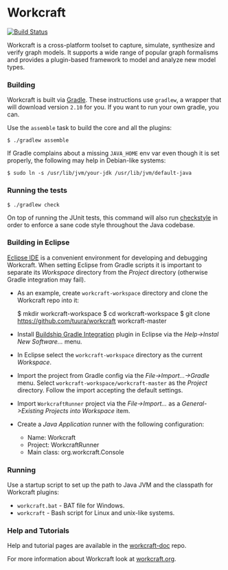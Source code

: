 # Workcraft

[![Build Status](https://travis-ci.org/tuura/workcraft.svg?branch=master)](https://travis-ci.org/tuura/workcraft)

Workcraft is a cross-platform toolset to capture, simulate, synthesize
and verify graph models. It supports a wide range of popular graph
formalisms and provides a plugin-based framework to model and analyze
new model types.

### Building

Workcraft is built via [Gradle](https://gradle.org/). These instructions
use `gradlew`, a wrapper that will download version `2.10` for you. If
you want to run your own gradle, you can.

Use the `assemble` task to build the core and all the plugins:

    $ ./gradlew assemble

If Gradle complains about a missing `JAVA_HOME` env var even though it
is set properly, the following may help in Debian-like systems:

    $ sudo ln -s /usr/lib/jvm/your-jdk /usr/lib/jvm/default-java

### Running the tests

    $ ./gradlew check

On top of running the JUnit tests, this command will also run
[checkstyle](https://github.com/checkstyle/checkstyle) in order to
enforce a sane code style throughout the Java codebase.

### Building in Eclipse

[Eclipse IDE](https://www.eclipse.org/)	is a convenient environment for
developing and debugging Workcraft. When setting Eclipse from Gradle
scripts it is important to separate its *Workspace* directory from the
*Project* directory (otherwise Gradle integration may fail).

* As an example, create `workcraft-workspace` directory and clone the Workcraft repo into it:

    $ mkdir workcraft-workspace
    $ cd workcraft-workspace
    $ git clone https://github.com/tuura/workcraft workcraft-master

* Install [Buildship Gradle Integration](https://marketplace.eclipse.org/content/buildship-gradle-integration)
  plugin in Eclipse via the *Help->Instal New Software...* menu.

* In Eclipse select the `workcraft-workspace` directory as the current
  *Workspace*.

* Import the project from Gradle config via the *File->Import...->Gradle*
  menu. Select `workcraft-workspace/workcraft-master` as the *Project*
  directory. Follow the import accepting the default settings.

* Import `WorkcraftRunner` project via the *File->Import...* as a
  *General->Existing Projects into Workspace* item.

* Create a *Java Application* runner with the following configuration:

  * Name: Workcraft
  * Project: WorkcraftRunner
  * Main class: org.workcraft.Console

### Running

Use a startup script to set up the path to Java JVM and the classpath for Workcraft
plugins:

  * `workcraft.bat` - BAT file for Windows.
  * `workcraft` - Bash script for Linux and unix-like systems.

### Help and Tutorials

Help and tutorial pages are available in the
[workcraft-doc](https://github.com/tuura/workcraft-doc) repo.

For more information about Workcraft look at [workcraft.org](http://workcraft.org/).
